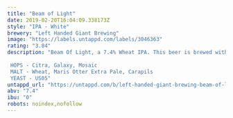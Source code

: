 ```yaml
---
title: "Beam of Light"
date: 2019-02-20T16:04:09.338173Z
style: "IPA - White"
brewery: "Left Handed Giant Brewing"
image: "https://labels.untappd.com/labels/3046363"
rating: "3.84"
description: "Beam Of Light, a 7.4% Wheat IPA. This beer is brewed with masses of Citra, Galaxy and Mosaic with a malt bill made up primarily of Wheat. Meringue all day long.  HOPS - Citra, Galaxy, Mosaic MALT - Wheat, Maris Otter Extra Pale, Carapils YEAST - US05"
untappd_url: "https://untappd.com/b/left-handed-giant-brewing-beam-of-light/3046363"
abv: "7.4"
ibu: "0"
robots: noindex,nofollow
---
```

